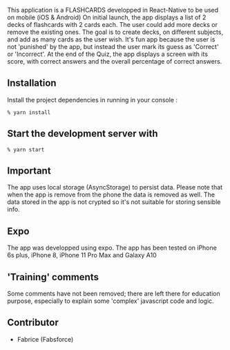 This application is a FLASHCARDS developped in React-Native to be used on mobile (iOS & Android)
On initial launch, the app displays a list of 2 decks of flashcards with 2 cards each.
The user could add more decks or remove the existing ones.
The goal is to create decks, on different subjects, and add as many cards as the user wish.
It's fun app because the user is not 'punished' by the app, but instead the user mark its guess as 'Correct' or 'Incorrect'. 
At the end of the Quiz, the app displays a screen with its score, with correct answers and the overall percentage of correct answers.

## Installation

Install the project dependencies in running in your console :

`% yarn install`

## Start the development server with

`% yarn start`

## Important
The app uses local storage (AsyncStorage) to persist data. Please note that when the app is remove from the phone the data is removed as well. 
The data stored in the app is not crypted so it's not suitable for storing sensible info.

## Expo

The app was developped using expo. The app has been tested on iPhone 6s plus, iPhone 8, iPhone 11 Pro Max and Galaxy A10

## 'Training' comments
Some comments have not been removed; there are left there for education purpose, especially to explain some 'complex' javascript code and logic.

## Contributor
* Fabrice (Fabsforce)